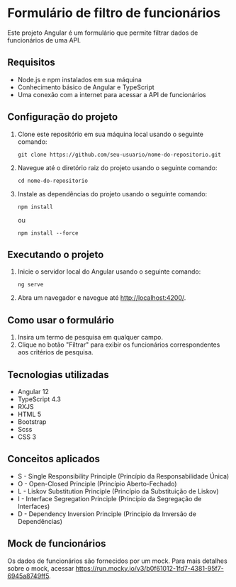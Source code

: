 <h1>Formulário de filtro de funcionários</h1>
<p>Este projeto Angular é um formulário que permite filtrar dados de funcionários de uma API.</p>
<h2>Requisitos</h2>
<ul>
  <li>Node.js e npm instalados em sua máquina</li>
  <li>Conhecimento básico de Angular e TypeScript</li>
  <li>Uma conexão com a internet para acessar a API de funcionários</li>
</ul>
<h2>Configuração do projeto</h2>
<ol>
  <li>Clone este repositório em sua máquina local usando o seguinte comando:</li>
  <pre><code>git clone https://github.com/seu-usuario/nome-do-repositorio.git</code></pre>
  <li>Navegue até o diretório raiz do projeto usando o seguinte comando:</li>
  <pre><code>cd nome-do-repositorio</code></pre>
  <li>Instale as dependências do projeto usando o seguinte comando:</li>
  <pre><code>npm install</code></pre> ou
  <pre><code>npm install --force</code></pre>
</ol>
<h2>Executando o projeto</h2>
<ol>
  <li>Inicie o servidor local do Angular usando o seguinte comando:</li>
  <pre><code>ng serve</code></pre>
  <li>Abra um navegador e navegue até <a href="http://localhost:4200/">http://localhost:4200/</a>.</li>
</ol>
<h2>Como usar o formulário</h2>
<ol>
  <li>Insira um termo de pesquisa em qualquer campo.</li>
  <li>Clique no botão "Filtrar" para exibir os funcionários correspondentes aos critérios de pesquisa.</li>
</ol>
<h2>Tecnologias utilizadas</h2>
<ul>
  <li>Angular 12</li>
  <li>TypeScript 4.3</li>
  <li>RXJS</li>
  <li>HTML 5</li>
  <li>Bootstrap</li>
  <li>Scss</li>
  <li>CSS 3</li>
</ul>
<h2>Conceitos aplicados</h2>
<ul>
  <li>S - Single Responsibility Principle (Princípio da Responsabilidade Única)</li>
  <li>O - Open-Closed Principle (Princípio Aberto-Fechado)</li>
  <li>L - Liskov Substitution Principle (Princípio da Substituição de Liskov)</li>
  <li>I - Interface Segregation Principle (Princípio da Segregação de Interfaces)</li>
  <li>D - Dependency Inversion Principle (Princípio da Inversão de Dependências)</li>
</ul>
<h2>Mock de funcionários</h2>
<p>Os dados de funcionários são fornecidos por um mock. Para mais detalhes sobre o mock, acessar <a href="https://run.mocky.io/v3/b0f61012-1fd7-4381-95f7-6945a8749ff5">https://run.mocky.io/v3/b0f61012-1fd7-4381-95f7-6945a8749ff5</a>.</p>
